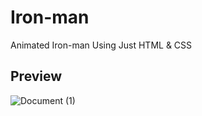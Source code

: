 # Iron-man

Animated Iron-man Using Just HTML &amp; CSS

## Preview

![Document (1)](https://user-images.githubusercontent.com/59678435/195485023-9db2b3d1-d46e-4f64-8bd9-36bba471b5dc.png)
